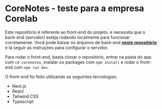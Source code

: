 # CoreNotes - teste para a empresa Corelab

Este repositório é referente ao front-end do projeto, e necessita que o back-end (servidor) esteja rodando localmente para funcionar corretamente. Você pode baixar os arquivos de back-end **[neste repositório](https://github.com/fiorellilucas/corelab-challenge-backend)** e lá seguir as instruções para configurar o servidor.

Para rodar o front-end, basta clonar o repositório, entrar na pasta do app com `cd corenotes`, instalar os packages com `npm install` e rodar o front-end com `npm run dev`.

O front-end foi feito utilizando as seguintes tecnologias:
- Next.js
- React
- Tailwind CSS
- Typescript


